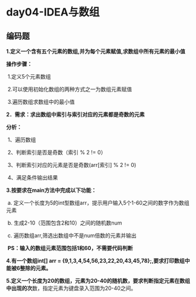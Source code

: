 # day04-IDEA与数组

## 编码题

**1.定义一个含有五个元素的数组,并为每个元素赋值,求数组中所有元素的最小值**

**操作步骤：**

​	1.定义5个元素数组

​	2.可以使用初始化数组的两种方式之一为数组元素赋值

​	3.遍历数组求数组中的最小值



**2．需求：求出数组中索引与索引对应的元素都是奇数的元素**

**分析：**

​	1、遍历数组

​	2、判断索引是否是奇数（索引 % 2 != 0）

​	3、判断索引对应的元素是否是奇数(arr[索引] % 2 != 0)

​	4、满足条件输出结果





**3.按要求在main方法中完成以下功能：**

​	a.   定义一个长度为5的int型数组arr，提示用户输入5个1-60之间的数字作为数组元素

​	b.  生成2-10（范围包含2和10）之间的随机数num

​	c.   遍历数组arr,筛选出数组中不是num倍数的元素并输出

​	**PS：输入的数组元素范围包括1和60，不需要代码判断**



**4.有一个数组int[] arr = {9,1,3,4,54,56,23,22,20,43,45,78};,要求打印数组中能被6整除的元素。**



**5.定义一个长度为20的数组，元素为20-40的随机数，要求判断指定元素在数组中出现的次**数，指定元素为键盘录入范围为20-40之间。





